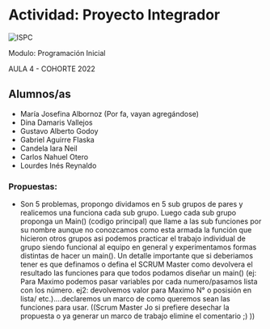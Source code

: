 # Actividad: Proyecto Integrador
![ISPC](https://user-images.githubusercontent.com/87395600/174913447-642ca6df-e52e-40aa-94e1-55df8073b066.png)

Modulo: Programación Inicial

AULA 4 - COHORTE 2022


## Alumnos/as

- María Josefina Albornoz
(Por fa, vayan agregándose)
- Dina Damaris Vallejos  
- Gustavo Alberto Godoy  
- Gabriel Aguirre Flaska
- Candela Iara Neil
- Carlos Nahuel Otero
- Lourdes Inés Reynaldo






### Propuestas:

-  Son 5 problemas, propongo dividamos en 5 sub grupos de pares y realicemos una funciona cada sub grupo. Luego cada sub grupo proponga un Main() (codigo principal) que llame a las sub funciones por su nombre aunque no conozcamos como esta armada la función que hicieron otros grupos asi podemos practicar el trabajo individual de grupo siendo funcional al equipo en general y experimentamos formas distintas de hacer un main(). Un detalle importante que si deberiamos tener es que definamos o defina el SCRUM Master como devolvera el resultado las funciones para que todos podamos diseñar un main() (ej: Para Maximo podemos pasar variables por cada numero/pasamos lista con los número. ej2: devolvemos valor para Maximo N° o posisión en lista/ etc.)....declaremos un marco de como queremos sean las funciones para usar.
((Scrum Master Jo si prefiere desechar la propuesta o ya generar un marco de trabajo elimine el comentario ;) ))
